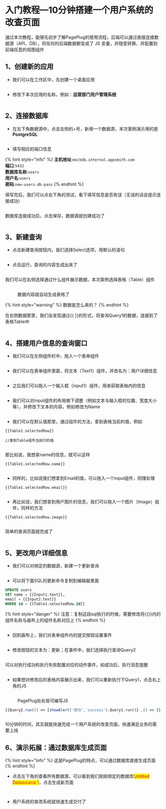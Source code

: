 # 入门教程—10分钟搭建一个用户系统的改查页面

通过本次教程，能够先初步了解PagePlug的使用流程，后端可以通过直接连接数据源（API、DB），将任何的后端数据都变成了 JS 变量，并随意转换、并配置到前端任意的视图组件



## 1、创建新的应用

* 我们可以在工作区中，先创建一个桌面应用

<figure><img src="../../.gitbook/assets/image (24).png" alt=""><figcaption></figcaption></figure>

* 修改下本次应用的名称，例如：**运营部门用户管理系统**

<figure><img src="../../.gitbook/assets/image (25).png" alt=""><figcaption></figcaption></figure>



## 2、连接数据库

* 在左下角数据源中，点击左侧的+号，新增一个数据源，本次案例演示用的是**PostgreSQL**

<figure><img src="../../.gitbook/assets/image (30).png" alt=""><figcaption></figcaption></figure>

* 填写相应的端口信息

{% hint style="info" %}
**主机地址**:`mockdb.internal.appsmith.com`\
**端口**:`5432`\
**数据库名称**:`users`\
**用户名**:`users`\
**密码**:`new-users-db-pass`
{% endhint %}

填写完后，我们可以点右下角的测试，看下填写信息是否有误（无误的话会提示连接成功）

<figure><img src="../../.gitbook/assets/image (31).png" alt=""><figcaption></figcaption></figure>

数据库连接成功后，点击保存，数据源就创建成功了

<figure><img src="../../.gitbook/assets/image (19).png" alt=""><figcaption></figcaption></figure>

## 3、新建查询

* 点击新建查询按钮内，我们选择Select选项，用默认的语句

<figure><img src="../../.gitbook/assets/image (27).png" alt=""><figcaption></figcaption></figure>

* 点击运行，查询的内容生成出来了

<figure><img src="../../.gitbook/assets/image (20).png" alt=""><figcaption></figcaption></figure>

我们可以在右侧选择通过什么组件展示数据，本次案例选择表格（Table）组件

<figure><img src="../../.gitbook/assets/image (23).png" alt=""><figcaption><p>数据内容就自动生成表格了</p></figcaption></figure>

{% hint style="warning" %}
数据是怎么来的？
{% endhint %}

在右侧数据那里，我们会发现通过\{{ \}}的形式，将查询Query1的数据，连接到了表格Table中

<figure><img src="../../.gitbook/assets/image (21).png" alt=""><figcaption></figcaption></figure>

## 4、搭建用户信息的查询窗口



* 我们可以在左侧组件栏中，拖入一个表单组件

<figure><img src="../../.gitbook/assets/image (28).png" alt=""><figcaption></figcaption></figure>

* 我们可以在表单组件里面，将文本（Text1）组件，并改名为：用户详细信息

<figure><img src="../../.gitbook/assets/image (29).png" alt=""><figcaption></figcaption></figure>

* 之后我们可以拖入一个输入框（input1）组件，用来获取表格内的信息

<figure><img src="../../.gitbook/assets/image (14).png" alt=""><figcaption></figcaption></figure>

* 我们可以对input组件的布局做下调整（例如文本与输入框的位置、宽度大小等），并修改下文本的内容，例如修改为Name

<figure><img src="../../.gitbook/assets/image (6).png" alt=""><figcaption></figcaption></figure>

* 我们可以在默认值那里，通过组件的方法，拿到表格当前的值，例如

```
{{Table1.selectedRow}}

//拿到Table组件当前行的值
```

<figure><img src="../../.gitbook/assets/image (11).png" alt=""><figcaption></figcaption></figure>

那比如说，我想拿name的信息，就可以这样

```
{{Table1.selectedRow.name}}
```

<figure><img src="../../.gitbook/assets/image (2).png" alt=""><figcaption></figcaption></figure>

* 同样的，比如说我们想拿到Email的值，可以拖入一个input组件，同理处理

```
{{Table1.selectedRow.email}}
```

<figure><img src="../../.gitbook/assets/image (5).png" alt=""><figcaption></figcaption></figure>

* 再比如说，我们想拿到用户图片的信息，我们可以拖入一个图片（Image）组件，同样的方法

```
{{Table1.selectedRow.image}}
```

<figure><img src="../../.gitbook/assets/image (3).png" alt=""><figcaption></figcaption></figure>

简单的查询页面就完成了

<figure><img src="../../.gitbook/assets/2023-07-18 115459.gif" alt=""><figcaption></figcaption></figure>



## 5、更改用户详细信息

* 我们可以对绑定的数据源，新建一个更新查询

<figure><img src="../../.gitbook/assets/image (15).png" alt=""><figcaption></figcaption></figure>

* 可以将下面SQL的更新命令复制到编辑器里面

```sql
UPDATE users 
SET name = {{Input1.text}}, 
email = {{Input2.text}}
WHERE id = {{Table1.selectedRow.id}}
```

{% hint style="danger" %}
注意：复制这段sql执行的时候，需要修改将\{{\}}内的组件名称与画布上的组件名称对应上
{% endhint %}

<figure><img src="../../.gitbook/assets/image (8).png" alt=""><figcaption></figcaption></figure>

* 回到画布上，我们对表单组件内的提交按钮设置事件

<figure><img src="../../.gitbook/assets/image (7).png" alt=""><figcaption></figcaption></figure>

* 修改按钮的文本为：更新；在事件中，我们选择执行查询Query2

<figure><img src="../../.gitbook/assets/image (10).png" alt=""><figcaption></figcaption></figure>

可以对执行成功和执行失败配置对应的动作事件，如成功后，执行消息提醒

<figure><img src="../../.gitbook/assets/image (12).png" alt=""><figcaption></figcaption></figure>

* 如果想对修改后的表格内容展示出来，我们可以重新执行下Query1，点击右上角的JS

<figure><img src="../../.gitbook/assets/image (9).png" alt=""><figcaption><p>PagePlug处处皆可编写JS</p></figcaption></figure>

```javascript
{{Query2.run(() => {showAlert('成功','success'),Query1.run()} ,() => {})}}
```

<figure><img src="../../.gitbook/assets/image (1).png" alt=""><figcaption></figcaption></figure>

10分钟的时间，其实就能快速完成一个用户系统的改查页面，快速满足业务的需要上线





## 6、演示拓展：通过数据库生成页面

{% hint style="info" %}
这是PagePlug的特点，可以通过数据库直接生成页面
{% endhint %}

* 点击左下角的查看所有数据源，可以看到我们刚刚绑定的数据库<mark style="color:red;">Untitled Datasource 1</mark>，点击生成新页面

<figure><img src="../../.gitbook/assets/image (22).png" alt=""><figcaption></figcaption></figure>

<figure><img src="../../.gitbook/assets/image.png" alt=""><figcaption></figcaption></figure>

* 用户系统的查改系统就快速生成交付了

<figure><img src="../../.gitbook/assets/image (13).png" alt=""><figcaption></figcaption></figure>
